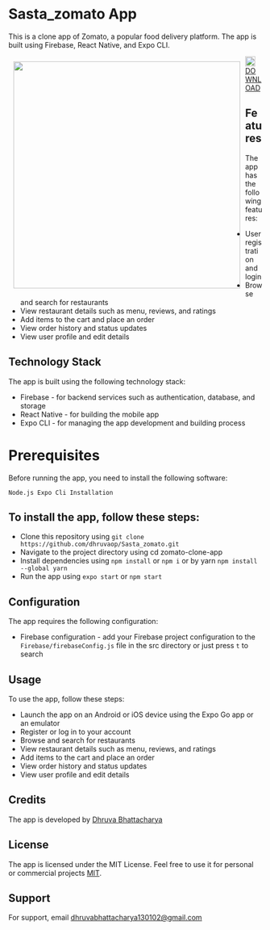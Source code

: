 # Sasta_zomato App

This is a clone app of Zomato, a popular food delivery platform. The app is built using Firebase, React Native, and Expo CLI.

<img src="https://user-images.githubusercontent.com/71749153/231285132-ba445a8e-ee5f-4a78-a34d-1ece4e9be6a3.png" align="left"
width="450" hspace="10" vspace="10">

<img src="https://i.pinimg.com/736x/40/79/d4/4079d404446d52f57e9d426c80efa6e1.jpg" align="centre" width="20px"><a href="https://www.github.com/dhruvaop/Sasta_zomato/raw/ninjas/FINAL%20APK/FoodApp-0a7e8e490a814521ad2023ba0ae59474-signed%20(1).apk">DOWNLOAD</a>

## Features
The app has the following features:

- User registration and login
- Browse and search for restaurants
- View restaurant details such as menu, reviews, and ratings
- Add items to the cart and place an order
- View order history and status updates
- View user profile and edit details

## Technology Stack
The app is built using the following technology stack:

- Firebase - for backend services such as authentication, database, and storage
- React Native - for building the mobile app
- Expo CLI - for managing the app development and building process

# Prerequisites
Before running the app, you need to install the following software:

`Node.js
Expo Cli
Installation`

## To install the app, follow these steps:

- Clone this repository using `git clone https://github.com/dhruvaop/Sasta_zomato.git`
- Navigate to the project directory using cd zomato-clone-app
- Install dependencies using `npm install` or `npm i` or by yarn `npm install --global yarn`
- Run the app using `expo start` or `npm start`

## Configuration
The app requires the following configuration:

- Firebase configuration - add your Firebase project configuration to the `Firebase/firebaseConfig.js` file in the src directory or just press `t` to search

## Usage
To use the app, follow these steps:

- Launch the app on an Android or iOS device using the Expo Go app or an emulator
- Register or log in to your account
- Browse and search for restaurants
- View restaurant details such as menu, reviews, and ratings
- Add items to the cart and place an order
- View order history and status updates
- View user profile and edit details

## Credits
The app is developed by <a href="https://github.com/dhruvaop">Dhruva Bhattacharya</a>

## License
The app is licensed under the MIT License. Feel free to use it for personal or commercial projects [MIT](https://choosealicense.com/licenses/mit/).

## Support
For support, email dhruvabhattacharya130102@gmail.com 
